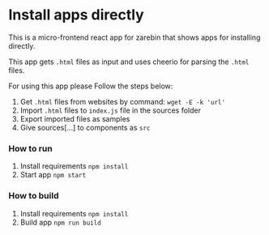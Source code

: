 # Install apps directly

This is a micro-frontend react app for zarebin that shows apps for installing directly.

This app gets `.html` files as input and uses cheerio for parsing the `.html` files.

For using this app please Follow the steps below:

1. Get `.html` files from websites by command: `wget -E -k 'url'`
2. Import `.html` files to `index.js` file in the sources folder
3. Export imported files as samples
4. Give sources[...] to components as `src`


### How to run
1. Install requirements `npm install`
2. Start app `npm start`

### How to build
1. Install requirements `npm install`
2. Build  app `npm run build`
